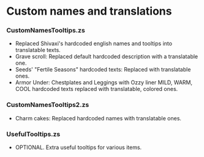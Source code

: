 # Custom names and translations
### CustomNamesTooltips.zs
- Replaced Shivaxi's hardcoded english names and tooltips into translatable texts.
- Grave scroll: Replaced default hardcoded description with a translatable one.
- Seeds' "Fertile Seasons" hardcoded texts: Replaced with translatable ones.
- Armor Under: Chestplates and Leggings with Ozzy liner MILD, WARM, COOL hardcoded texts replaced with translatable, colored ones.

### CustomNamesTooltips2.zs
- Charm cakes: Replaced hardcoded names with translatable ones.

### UsefulTooltips.zs
- OPTIONAL. Extra useful tooltips for various items.

